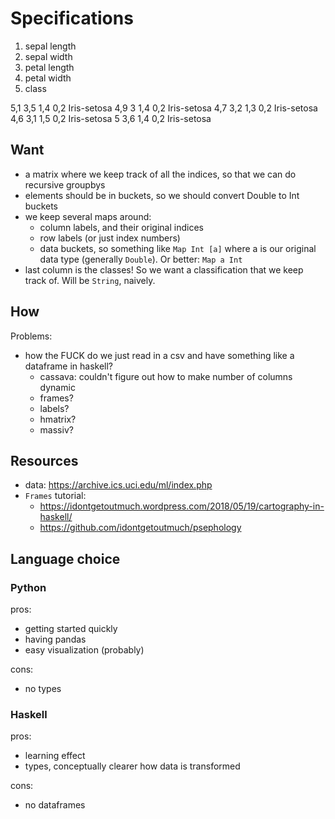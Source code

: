 # Specifications


1. sepal length
2. sepal width
3. petal length
4. petal width
5. class

5,1 3,5 1,4 0,2 Iris-setosa
4,9 3   1,4 0,2 Iris-setosa
4,7 3,2 1,3 0,2 Iris-setosa
4,6 3,1 1,5 0,2 Iris-setosa
5   3,6 1,4 0,2 Iris-setosa

## Want

- a matrix where we keep track of all the indices, so that we can do recursive groupbys
- elements should be in buckets, so we should convert Double to Int buckets
- we keep several maps around:
    - column labels, and their original indices
    - row labels (or just index numbers)
    - data buckets, so something like `Map Int [a]` where a is our original data type (generally `Double`). Or better: `Map a Int`
- last column is the classes! So we want a classification that we keep track of. Will be `String`, naively.

## How

Problems:

- how the FUCK do we just read in a csv and have something like a dataframe in haskell?
    - cassava: couldn't figure out how to make number of columns dynamic
    - frames?
    - labels?
    - hmatrix?
    - massiv?

## Resources

- data: https://archive.ics.uci.edu/ml/index.php
- `Frames` tutorial:
    - https://idontgetoutmuch.wordpress.com/2018/05/19/cartography-in-haskell/
    - https://github.com/idontgetoutmuch/psephology

## Language choice

### Python

pros:

- getting started quickly
- having pandas
- easy visualization (probably)

cons:

- no types

### Haskell

pros:

- learning effect
- types, conceptually clearer how data is transformed

cons:

- no dataframes

